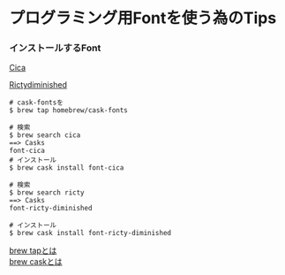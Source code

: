 # プログラミング用Fontを使う為のTips

### インストールするFont

[Cica](https://github.com/miiton/Cica)

[Rictydiminished](https://github.com/edihbrandon/RictyDiminished)

```
# cask-fontsを
$ brew tap homebrew/cask-fonts

# 検索
$ brew search cica
==> Casks
font-cica
# インストール
$ brew cask install font-cica
```

```
# 検索
$ brew search ricty
==> Casks
font-ricty-diminished

# インストール
$ brew cask install font-ricty-diminished
```

[brew tapとは](https://qiita.com/saa/items/85ed5e914d424fbf9fd6)  
[brew caskとは](https://qiita.com/swallowtail62/items/61244ea3c7d00f692823)
